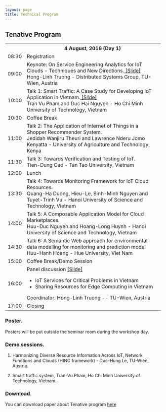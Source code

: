 ```yaml
---
layout: page
title: Technical Program
---
```


## Tenative Program

<table class="tg">
  <tr>
    <th style="width: 10%;"></th>
    <th>
    <div class="topic">4 August, 2016 (Day 1)</div>
    </th>
  </tr>
  <tr>
    <td class="num"><time>08:30</time></td>
    <td>
      <div class="topic">Registration</div>
    </td>
  </tr>
  <tr>
    <td class="num"><time>09:00</time></td>
    <td>
      <div class="topic">Keynote: On Service Engineering Analytics for IoT Clouds - Techniques and New Directions.<a href="https://github.com/issadw/issadw.github.io/raw/master/_refs/truong-keynote-issa2016.pdf" download>  [Slide]</a></div>
      <div class="author">Hong­-Linh Truong - Distributed Systems Group, TU-Wien, Austria</div>
    </td>
  </tr>
  <tr>
    <td class="num"><time>10:00</time></td>
    <td>
      <div class="topic">Talk 1: Smart Traffic: A Case Study for Developing IoT Application in Vietnam.<a href="https://github.com/issadw/issadw.github.io/raw/master/_refs/st-e.pdf" download>  [Slide]</a></div>
      <div class="author">Tran Vu Pham and Duc Hai Nguyen ­- Ho Chi Minh University of Technology, Vietnam</div>
    </td>
  </tr>
  <tr>
    <td class="num"><time>10:30</time></td>
    <td>
      <div class="topic">Coffee Break</div>
    </td>
  </tr>
  <tr>
    <td class="num"><time>11:00</time></td>
    <td>
      <div class="topic">Talk 2: The Application of Internet of Things in a Shopper Recommender System.</div>
      <div class="author">Jedidah Wanjiru Theuri and Lawrence Nderu ­Jomo Kenyatta - University of Agriculture and Technology, Kenya</div>
    </td>
  </tr>
  <tr>
    <td class="num"><time>11:30</time></td>
    <td>
      <div class="topic">Talk 3: Towards Verification and Testing of IoT.</div>
      <div class="author">Tien-Dung Cao - Tan Tao University, Vietnam</div>
    </td>
  </tr>
  <tr>
    <td class="num"><time>12:00</time></td>
    <td>
      <div class="topic">Lunch</div>
    </td>
  </tr>
  <tr>
    <td class="num"><time>13:30</time></td>
    <td>
      <div class="topic">Talk 4: Towards Monitoring Framework for IoT Cloud Resources.</div>
      <div class="author">Quang­-Ha Duong, Hieu­-Le, Binh­-Minh Nguyen and Tuyet­-Trinh Vu ­- Hanoi University of Science and Technology, Vietnam</div>
    </td>
  </tr>
  <tr>
    <td class="num"><time>14:00</time></td>
    <td>
      <div class="topic">Talk 5: A Composable Application Model for Cloud Marketplaces.</div>
      <div class="author">Huu-Duc Nguyen and Hoang-Long Huynh - Hanoi University of Science and Technology, Vietnam</div>
    </td>
  </tr>
  <tr>
    <td class="num"><time>14:30</time></td>
    <td>
      <div class="topic">Talk 6: A Semantic Web approach for environmental data modelling for monitoring and prediction model</div>
      <div class="author">Huu-Hanh Hoang - Hue University, Viet Nam</div>
    </td>
  </tr>
  <tr>
    <td class="num"><time>15:00</time></td>
    <td>
      <div class="topic">Coffee Break/Demo Session</div>
    </td>
  </tr>
  <tr>
    <td class="num"><time>16:00</time></td>
    <td>
      <div class="topic">
        Panel discussion <a href="https://github.com/issadw/issadw.github.io/raw/master/_refs/truong-issa2016-panel.pdf" download> [Slide]</a>
        <ul style="list-style-type:disc">
          <li>IoT Services for Critical Problems in Vietnam</li>
          <li>Sharing Resources for Edge Computing in Vietnam</li>
        </ul>
      </div>
      <div class="author">Coordinator: Hong­-Linh Truong -- TU­-Wien, Austria</div>
    </td>
  </tr>
  <tr>
    <td class="num"><time>17:00</time></td>
    <td>
      <div class="topic">Closing</div>
    </td>
  </tr>
</table>

### Poster.

Posters will be put outside the seminar room during the workshop day.

### Demo sessions.

1. Harmonizing Diverse Resource Information Across IoT, Network Functions and Clouds (HINC framework) - Duc­-Hung Le, TU­-Wien, Austria.

2. Smart traffic system, Tran-­Vu Pham, Ho Chi Minh University of Technology, Vietnam.

### Download.

You can download paper about Tenative program <a href="https://github.com/issadw/issadw.github.io/raw/master/_refs/ISSA-DW2016.pdf" download>here</a>

